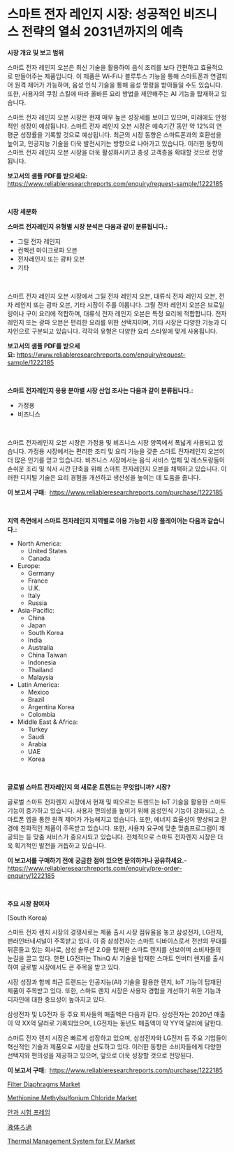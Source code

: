 <p><h1>스마트 전자 레인지 시장: 성공적인 비즈니스 전략의 열쇠 2031년까지의 예측</h1></p><p><strong>시장 개요 및 보고 범위</strong></p>
<p><p>스마트 전자 레인지 오븐은 최신 기술을 활용하여 음식 조리를 보다 간편하고 효율적으로 만들어주는 제품입니다. 이 제품은 Wi-Fi나 블루투스 기능을 통해 스마트폰과 연결되어 원격 제어가 가능하며, 음성 인식 기술을 통해 음성 명령을 받아들일 수도 있습니다. 또한, 사용자의 쿠킹 스킬에 따라 올바른 요리 방법을 제안해주는 AI 기능을 탑재하고 있습니다.</p><p>스마트 전자 레인지 오븐 시장은 현재 매우 높은 성장세를 보이고 있으며, 미래에도 안정적인 성장이 예상됩니다. 스마트 전자 레인지 오븐 시장은 예측기간 동안 약 12%의 연평균 성장률을 기록할 것으로 예상됩니다. 최근의 시장 동향은 스마트폰과의 호환성을 높이고, 인공지능 기술을 더욱 발전시키는 방향으로 나아가고 있습니다. 이러한 동향이 스마트 전자 레인지 오븐 시장을 더욱 활성화시키고 충성 고객층을 확대할 것으로 전망됩니다.</p></p>
<p><strong>보고서의 샘플 PDF를 받으세요:</strong> <a href="https://www.reliableresearchreports.com/enquiry/request-sample/1222185">https://www.reliableresearchreports.com/enquiry/request-sample/1222185</a></p>
<p>&nbsp;</p>
<p><strong>시장 세분화</strong></p>
<p><strong>스마트 전자레인지 유형별 시장 분석은 다음과 같이 분류됩니다.:</strong></p>
<p><ul><li>그릴 전자 레인지</li><li>컨벡션 마이크로파 오븐</li><li>전자레인지 또는 광파 오븐</li><li>기타</li></ul></p>
<p>&nbsp;</p>
<p><p>스마트 전자 레인지 오븐 시장에서 그릴 전자 레인지 오븐, 대류식 전자 레인지 오븐, 전자 레인지 또는 광파 오븐, 기타 시장이 주를 이룹니다. 그릴 전자 레인지 오븐은 브로일링이나 구이 요리에 적합하며, 대류식 전자 레인지 오븐은 특정 요리에 적합합니다. 전자 레인지 또는 광파 오븐은 편리한 요리를 위한 선택지이며, 기타 시장은 다양한 기능과 디자인으로 구분되고 있습니다. 각각의 유형은 다양한 요리 스타일에 맞게 사용됩니다.</p></p>
<p><strong>보고서의 샘플 PDF를 받으세요:</strong>&nbsp;<a href="https://www.reliableresearchreports.com/enquiry/request-sample/1222185">https://www.reliableresearchreports.com/enquiry/request-sample/1222185</a></p>
<p>&nbsp;</p>
<p><strong> 스마트 전자레인지 응용 분야별 시장 산업 조사는 다음과 같이 분류됩니다.:</strong></p>
<p><ul><li>가정용</li><li>비즈니스</li></ul></p>
<p>&nbsp;</p>
<p><p>스마트 전자레인지 오븐 시장은 가정용 및 비즈니스 시장 양쪽에서 폭넓게 사용되고 있습니다. 가정용 시장에서는 편리한 조리 및 요리 기능을 갖춘 스마트 전자레인지 오븐이 더 많은 인기를 얻고 있습니다. 비즈니스 시장에서는 음식 서비스 업체 및 레스토랑들이 손쉬운 조리 및 식사 시간 단축을 위해 스마트 전자레인지 오븐을 채택하고 있습니다. 이러한 디지털 기술은 요리 경험을 개선하고 생산성을 높이는 데 도움을 줍니다.</p></p>
<p><strong>이 보고서 구매:</strong>&nbsp; <a href="https://www.reliableresearchreports.com/purchase/1222185">https://www.reliableresearchreports.com/purchase/1222185</a></p>
<p>&nbsp;</p>
<p><strong>지역 측면에서 스마트 전자레인지 지역별로 이용 가능한 시장 플레이어는 다음과 같습니다.:</strong></p>
<p><ul>
    <li>
        North America:
        <ul>
            <li>United States</li>
            <li>Canada</li>
        </ul>
    </li>
    <li>
        Europe:
        <ul>
            <li>Germany</li>
            <li>France</li>
            <li>U.K.</li>
            <li>Italy</li>
            <li>Russia</li>
        </ul>
    </li>
    <li>
        Asia-Pacific:
        <ul>
            <li>China</li>
            <li>Japan</li>
            <li>South Korea</li>
            <li>India</li>
            <li>Australia</li>
            <li>China Taiwan</li>
            <li>Indonesia</li>
            <li>Thailand</li>
            <li>Malaysia</li>
        </ul>
    </li>
    <li>
        Latin America:
        <ul>
            <li>Mexico</li>
            <li>Brazil</li>
            <li>Argentina Korea</li>
            <li>Colombia</li>
        </ul>
    </li>
    <li>
        Middle East & Africa:
        <ul>
            <li>Turkey</li>
            <li>Saudi</li>
            <li>Arabia</li>
            <li>UAE</li>
            <li>Korea</li>
        </ul>
    </li>
    </ul></p>
<p>&nbsp;</p>
<p><strong>글로벌 스마트 전자레인지 의 새로운 트렌드는 무엇입니까? 시장?</strong></p>
<p><p>글로벌 스마트 전자렌지 시장에서 현재 및 떠오르는 트렌드는 IoT 기술을 활용한 스마트 기능이 증가하고 있습니다. 사용자 편의성을 높이기 위해 음성인식 기능이 강화되고, 스마트폰 앱을 통한 원격 제어가 가능해지고 있습니다. 또한, 에너지 효율성이 향상되고 환경에 친화적인 제품이 주목받고 있습니다. 또한, 사용자 요구에 맞춘 맞춤프로그램이 제공되는 등 맞춤 서비스가 중요시되고 있습니다. 전체적으로 스마트 전자렌지 시장은 더욱 획기적인 발전을 거듭하고 있습니다.</p></p>
<p><strong>이 보고서를 구매하기 전에 궁금한 점이 있으면 문의하거나 공유하세요.</strong>- <a href="https://www.reliableresearchreports.com/enquiry/pre-order-enquiry/1222185">https://www.reliableresearchreports.com/enquiry/pre-order-enquiry/1222185</a></p>
<p>&nbsp;</p>
<p><strong>주요 시장 참여자</strong></p>
<p><p>(South Korea)</p><p>스마트 전자 렌지 시장의 경쟁사로는 제품 출시 시장 점유율을 놓고 삼성전자, LG전자, 팬러인터내셔널이 주목받고 있다. 이 중 삼성전자는 스마트 디바이스로서 전선의 무대를 뒤흔들고 있는 회사로, 삼성 솔루션 2.0을 탑재한 스마트 렌지를 선보이며 소비자들의 눈길을 끌고 있다. 한편 LG전자는 ThinQ AI 기술을 탑재한 스마트 인버터 렌지를 출시하여 글로벌 시장에서도 큰 주목을 받고 있다.</p><p>시장 성장과 함께 최근 트렌드는 인공지능(AI) 기술을 활용한 렌지, IoT 기능이 탑재된 제품이 주목받고 있다. 또한, 스마트 렌지 시장은 사용자 경험을 개선하기 위한 기능과 디자인에 대한 중요성이 높아지고 있다.</p><p>삼성전자 및 LG전자 등 주요 회사들의 매출액은 다음과 같다. 삼성전자는 2020년 매출이 약 XX억 달러로 기록되었으며, LG전자는 동년도 매출액이 약 YY억 달러에 달한다.</p><p>스마트 전자 렌지 시장은 빠르게 성장하고 있으며, 삼성전자와 LG전자 등 주요 기업들이 혁신적인 기술과 제품으로 시장을 선도하고 있다. 이러한 동향은 소비자들에게 다양한 선택지와 편의성을 제공하고 있으며, 앞으로 더욱 성장할 것으로 전망된다.</p></p>
<p><strong>이 보고서 구매:</strong>&nbsp;&nbsp;<a href="https://www.reliableresearchreports.com/purchase/1222185">https://www.reliableresearchreports.com/purchase/1222185</a></p>
<p><p><a href="https://issuu.com/reportprime-2/docs/filter-diaphragms-market-size-2030.pptx">Filter Diaphragms Market</a></p><p><a href="https://invited-way-688.notion.site/Methionine-Methylsulfonium-Chloride-Market-Size-Furnishes-Valuable-Information-Encompassing-Market-S-395b7144392146efbb1a246cf1474bdd">Methionine Methylsulfonium Chloride Market</a></p><p><a href="https://medium.com/@stevecormier0978/%EC%95%88%EA%B3%BC-%EC%8B%9C%ED%97%98-%ED%94%84%EB%A0%88%EC%9E%84-%EC%8B%9C%EC%9E%A5-%EC%A1%B0%EC%82%AC-%EB%B3%B4%EA%B3%A0%EC%84%9C-%EC%97%AD%EC%82%AC-%EB%B0%8F-2024%EB%85%84%EB%B6%80%ED%84%B0-2031%EB%85%84%EA%B9%8C%EC%A7%80%EC%9D%98-%EC%98%88%EC%B8%A1-610d80448ff9">안과 시험 프레임</a></p><p><a href="https://github.com/mcbeesbxa270/Market-Research-Report-List-1/blob/main/6258876189054.md">液体ろ過</a></p><p><a href="https://github.com/mahnoor2003/Market-Research-Report-List-3/blob/main/thermal-management-system-for-ev-market.md">Thermal Management System for EV Market</a></p></p>
